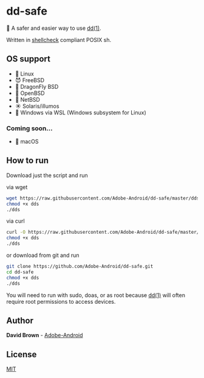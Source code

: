 # dd-safe
:shell: A safer and easier way to use [dd(1)](https://www.freebsd.org/cgi/man.cgi?dd(1)).

Written in [shellcheck](https://www.shellcheck.net) compliant POSIX sh.

## OS support
* :penguin: Linux
* :smiling_imp: FreeBSD
* :dragon: DragonFly BSD
* :blowfish: OpenBSD
* :triangular_flag_on_post: NetBSD
* :sunny: Solaris/illumos
* :wine_glass: Windows via WSL (Windows subsystem for Linux)

### Coming soon...
* :apple: macOS

## How to run
Download just the script and run

via wget
```sh
wget https://raw.githubusercontent.com/Adobe-Android/dd-safe/master/dds
chmod +x dds
./dds
```

via curl
```sh
curl -O https://raw.githubusercontent.com/Adobe-Android/dd-safe/master/dds
chmod +x dds
./dds
```

or download from git and run
```sh
git clone https://github.com/Adobe-Android/dd-safe.git
cd dd-safe
chmod +x dds
./dds
```
You will need to run with sudo, doas, or as root because [dd(1)](https://www.freebsd.org/cgi/man.cgi?dd(1)) will often require root permissions to access devices.

## Author

**David Brown** - [Adobe-Android](https://github.com/Adobe-Android)

## License

[MIT](https://choosealicense.com/licenses/mit/)
